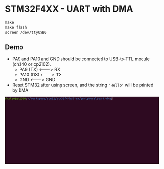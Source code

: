 # STM32F4XX - UART with DMA
```shell
make
make flash
screen /dev/ttyUSB0
```

## Demo
* PA9 and PA10 and GND should be connected to USB-to-TTL module (ch340 or cp2102).
	* PA9  (TX) <---> RX
	* PA10 (RX) <---> TX 
	* GND       <---> GND
* Reset STM32 after using screen, and the string ```"Hello"``` will be printed by DMA

![](uart-dma.gif)
